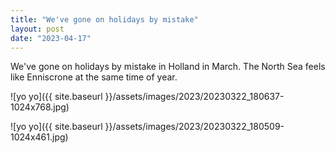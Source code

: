 ```yaml
---
title: "We've gone on holidays by mistake"
layout: post
date: "2023-04-17"
---
```


We've gone on holidays by mistake in Holland in March. The North Sea feels like Enniscrone at the same time of year.

![yo yo]({{ site.baseurl }}/assets/images/2023/20230322_180637-1024x768.jpg)

![yo yo]({{ site.baseurl }}/assets/images/2023/20230322_180509-1024x461.jpg)
